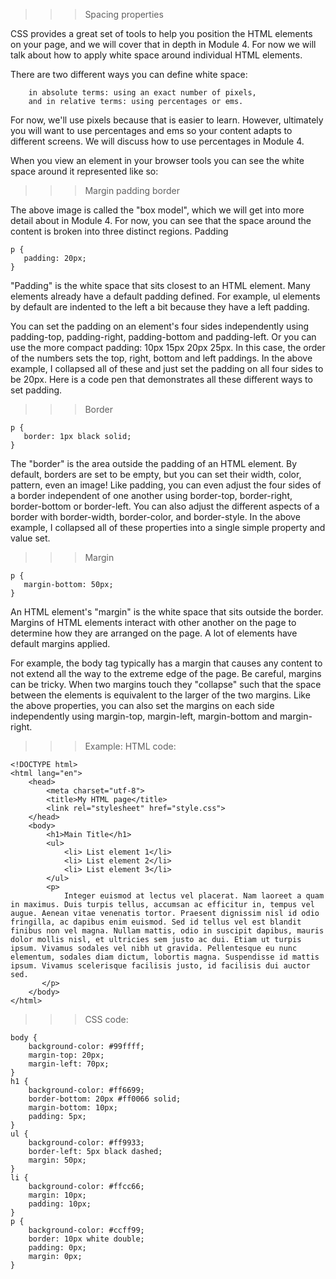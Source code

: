 >>> Spacing properties

CSS provides a great set of tools to help you position the HTML elements on your page, and we will cover that in depth in Module 4. For now we will talk about how to apply white space around individual HTML elements.

There are two different ways you can define white space:

        in absolute terms: using an exact number of pixels,
        and in relative terms: using percentages or ems.

For now, we'll use pixels because that is easier to learn. However, ultimately you will want to use percentages and ems so your content adapts to different screens. We will discuss how to use percentages in Module 4. 

When you view an element in your browser tools you can see the white space around it represented like so:

>>> Margin padding border

The above image is called the "box model", which we will get into more detail about in Module 4. For now, you can see that the space around the content is broken into three distinct regions. 
Padding

    p {
       padding: 20px;
    }

"Padding" is the white space that sits closest to an HTML element. Many elements already have a default padding defined. For example, ul elements by default are indented to the left a bit because they have a left padding.

You can set the padding on an element's four sides independently using padding-top, padding-right, padding-bottom and padding-left. Or you can use the more compact padding: 10px 15px 20px 25px. In this case, the order of the numbers sets the top, right, bottom and left paddings. In the above example, I collapsed all of these and just set the padding on all four sides to be 20px. Here is a code pen that demonstrates all these different ways to set padding.

>>> Border

    p {
       border: 1px black solid;
    }

The "border" is the area outside the padding of an HTML element. By default, borders are set to be empty, but you can set their width, color, pattern, even an image! Like padding, you can even adjust the four sides of a border independent of one another using border-top, border-right, border-bottom or border-left. You can also adjust the different aspects of a border with border-width, border-color, and border-style. In the above example, I collapsed all of these properties into a single simple property and value set. 

>>> Margin

    p {
       margin-bottom: 50px;
    }

An HTML element's "margin" is the white space that sits outside the border. Margins of HTML elements interact with other another on the page to determine how they are arranged on the page. A lot of elements have default margins applied.

For example, the body tag typically has a margin that causes any content to not extend all the way to the extreme edge of the page. Be careful, margins can be tricky. When two margins touch they "collapse" such that the space between the elements is equivalent to the larger of the two margins. Like the above properties, you can also set the margins on each side independently using margin-top, margin-left, margin-bottom and margin-right. 

>>> Example:
>>> HTML code:

    <!DOCTYPE html>
    <html lang="en">
        <head>
            <meta charset="utf-8">
            <title>My HTML page</title>
            <link rel="stylesheet" href="style.css">
        </head>
        <body>
            <h1>Main Title</h1>
            <ul>
                <li> List element 1</li>
                <li> List element 2</li>
                <li> List element 3</li>
            </ul>
            <p>
                Integer euismod at lectus vel placerat. Nam laoreet a quam in maximus. Duis turpis tellus, accumsan ac efficitur in, tempus vel augue. Aenean vitae venenatis tortor. Praesent dignissim nisl id odio fringilla, ac dapibus enim euismod. Sed id tellus vel est blandit finibus non vel magna. Nullam mattis, odio in suscipit dapibus, mauris dolor mollis nisl, et ultricies sem justo ac dui. Etiam ut turpis ipsum. Vivamus sodales vel nibh ut gravida. Pellentesque eu nunc elementum, sodales diam dictum, lobortis magna. Suspendisse id mattis ipsum. Vivamus scelerisque facilisis justo, id facilisis dui auctor sed.
           </p>
        </body>
    </html>

>>> CSS code:

    body {
        background-color: #99ffff;
        margin-top: 20px;
        margin-left: 70px;
    }
    h1 {
        background-color: #ff6699;
        border-bottom: 20px #ff0066 solid;
        margin-bottom: 10px;
        padding: 5px;
    }
    ul {
        background-color: #ff9933;
        border-left: 5px black dashed;
        margin: 50px;
    }
    li {
        background-color: #ffcc66;
        margin: 10px;
        padding: 10px;
    }
    p {
        background-color: #ccff99;
        border: 10px white double;
        padding: 0px;
        margin: 0px;
    }

